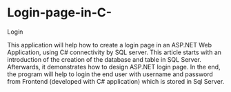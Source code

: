 # Login-page-in-C-
Login

This application will help  how to create a login page in an ASP.NET Web Application, using C# connectivity by SQL server. This article starts with an introduction of the creation of the database and table in SQL Server. Afterwards, it demonstrates how to design ASP.NET login page. In the end, the program will help to login the end user with username and password from Frontend (developed with C# application) which is stored in Sql Server. 

